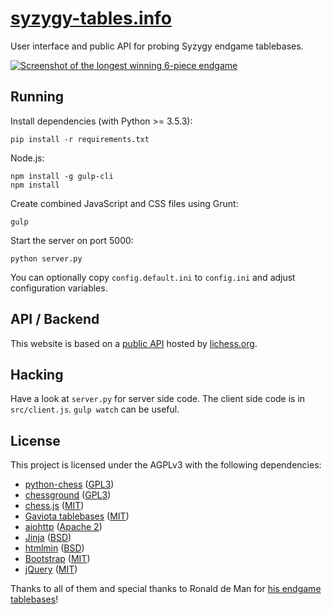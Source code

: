 [syzygy-tables.info](https://syzygy-tables.info)
================================================

User interface and public API for probing Syzygy endgame tablebases.

[![Screenshot of the longest winning 6-piece endgame](/screenshot.png)](https://syzygy-tables.info/?fen=6N1/5KR1/2n5/8/8/8/2n5/1k6%20w%20-%20-%200%201)

Running
-------

Install dependencies (with Python >= 3.5.3):

    pip install -r requirements.txt

Node.js:

    npm install -g gulp-cli
    npm install

Create combined JavaScript and CSS files using Grunt:

    gulp

Start the server on port 5000:

    python server.py

You can optionally copy `config.default.ini` to `config.ini` and adjust
configuration variables.

API / Backend
-------------

This website is based on a [public API](https://github.com/niklasf/lila-tablebase) hosted by [lichess.org](https://tablebase.lichess.ovh).

Hacking
-------

Have a look at `server.py` for server side code. The client side code is in
`src/client.js`. `gulp watch` can be useful.

License
-------

This project is licensed under the AGPLv3 with the following dependencies:

* [python-chess](https://github.com/niklasf/python-chess) ([GPL3](https://github.com/niklasf/python-chess/blob/master/LICENSE))
* [chessground](https://github.com/ornicar/chessground) ([GPL3](https://github.com/ornicar/chessground/blob/master/LICENSE))
* [chess.js](https://github.com/jhlywa/chess.js) ([MIT](https://github.com/jhlywa/chess.js/blob/master/LICENSE))
* [Gaviota tablebases](https://github.com/michiguel/Gaviota-Tablebases) ([MIT](https://github.com/michiguel/Gaviota-Tablebases/blob/master/license.txt))
* [aiohttp](http://aiohttp.readthedocs.org/en/stable/) ([Apache 2](https://github.com/KeepSafe/aiohttp/blob/master/LICENSE.txt))
* [Jinja](http://jinja.pocoo.org/) ([BSD](https://github.com/mitsuhiko/jinja2/blob/master/LICENSE))
* [htmlmin](https://htmlmin.readthedocs.org/en/latest/) ([BSD](https://github.com/mankyd/htmlmin/blob/master/LICENSE))
* [Bootstrap](http://getbootstrap.com/) ([MIT](https://github.com/twbs/bootstrap/blob/master/LICENSE))
* [jQuery](https://jquery.com/) ([MIT](https://github.com/jquery/jquery/blob/master/LICENSE.txt))

Thanks to all of them and special thanks to Ronald de Man for [his endgame tablebases](https://github.com/syzygy1/tb)!
